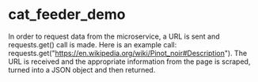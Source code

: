 # cat_feeder_demo

In order to request data from the microservice, a URL is sent and requests.get() call is made. Here is an example
call: requests.get("https://en.wikipedia.org/wiki/Pinot_noir#Description"). The URL is received and the appropriate
information from the page is scraped, turned into a JSON object and then returned.

